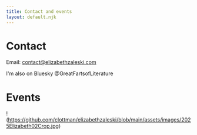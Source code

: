 ```yaml
---
title: Contact and events
layout: default.njk
---
```


# Contact

 Email: contact@elizabethzaleski.com

 I'm also on Bluesky @GreatFartsofLiterature

# Events
!(https://github.com/clottman/elizabethzaleski/blob/main/assets/images/2025Elizabeth02Crop.jpg)
